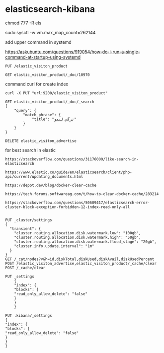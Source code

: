 # elasticsearch-kibana



chmod 777 -R els

sudo sysctl -w vm.max_map_count=262144


add upper command in systemd

https://askubuntu.com/questions/919054/how-do-i-run-a-single-command-at-startup-using-systemd



```PUT /elastic_visiton_product```

```GET elastic_visiton_product/_doc/10970```

command curl for create index
```
curl -X PUT "url:9200/elastic_visiton_product"
```

```
GET elastic_visiton_product/_doc/_search
{
    "query": {
        "match_phrase": {
            "title": "نرگس لیمو"
        }
    }
}
```

```
DELETE elastic_visiton_advertise
```
for best search in elastic
```
https://stackoverflow.com/questions/31176000/like-search-in-elasticsearch
```

```
https://www.elastic.co/guide/en/elasticsearch/client/php-api/current/updating_documents.html
```

```
https://depot.dev/blog/docker-clear-cache

https://tech.forums.softwareag.com/t/how-to-clear-docker-cache/283214
```

```
https://stackoverflow.com/questions/50609417/elasticsearch-error-cluster-block-exception-forbidden-12-index-read-only-all
```

```

PUT _cluster/settings
{
  "transient": {
    "cluster.routing.allocation.disk.watermark.low": "100gb",
    "cluster.routing.allocation.disk.watermark.high": "50gb",
    "cluster.routing.allocation.disk.watermark.flood_stage": "20gb",
    "cluster.info.update.interval": "1m"
  }
}
GET /_cat/nodes?v&h=id,diskTotal,diskUsed,diskAvail,diskUsedPercent
POST /elastic_visiton_advertise,elastic_visiton_product/_cache/clear
POST /_cache/clear

PUT _settings
    {
    "index": {
    "blocks": {
    "read_only_allow_delete": "false"
    }
    }
    }

PUT .kibana/_settings
{
"index": {
"blocks": {
"read_only_allow_delete": "false"
}
}
}
```
